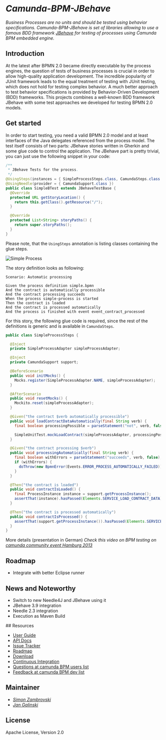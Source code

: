 # _Camunda-BPM-JBehave_

_Business Processes are no units and should be tested using behavior specifications. Camunda-BPM-JBehave is set of
libraries allowing to use a famous BDD framework [JBehave](http://jbehave.org/) for testing of processes using Camunda BPM embedded engine._

## Introduction

At the latest after BPMN 2.0 became directly executable by the process engines, the question of tests of business processes is crucial in order to allow high-quality application development. The incredible popularity of JUnit framework leads to the equal treatment of testing with JUnit testing, which does not hold for testing complex behavior. A much better approach to test behavior specifications is provided by Behavior-Driven Development (BDD) frameworks. This projects combines a well-known BDD framework JBehave with some test approaches we developed for testing BPMN 2.0 models.


## Get started
In order to start testing, you need a valid BPMN 2.0 model and at least interfaces of the Java delegates referenced from the process model. The test itself consists of two parts: JBehave stories written in Gherkin and some glue code to control the application. The JBehave part is pretty trivial, you can just use the following snippet in your code:

```java
/**
 * JBehave Tests for the process.
 */
@UsingSteps(instances = { SimpleProcessSteps.class, CamundaSteps.class })
@UsingNeedle(provider = { CamundaSupport.class })
public class SimpleBTest extends JBehaveTestBase {
  @Override
  protected URL getStoryLocation() {
    return this.getClass().getResource("/");
  }

  @Override
  protected List<String> storyPaths() {
    return super.storyPaths();
  }
}
```

Please note, that the `UsingSteps` annotation is listing classes containing the glue steps. 

![Simple Process](https://raw.githubusercontent.com/camunda/camunda-bpm-jbehave/master/camunda-bpm-jbehave-examples/src/main/resources/simple.png)


The story definition looks as following:

```gherkin
Scenario: Automatic processing

Given the process definition simple.bpmn
And the contract is automatically processible
And the contract processing succeeds
When the process simple-process is started
Then the contract is loaded
And the contract is processed automatically
And the process is finished with event event_contract_processed
```

For this story, the following glue code is required, since the rest of the definitions is generic
and is available in `CamundaSteps`.

```java
public class SimpleProcessSteps {

  @Inject
  private SimpleProcessAdapter simpleProcessAdapter;

  @Inject
  private CamundaSupport support;

  @BeforeScenario
  public void initMocks() {
    Mocks.register(SimpleProcessAdapter.NAME, simpleProcessAdapter);
  }

  @AfterScenario
  public void resetMocks() {
    Mockito.reset(simpleProcessAdapter);
  }

  @Given("the contract $verb automatically processible")
  public void loadContractDataAutomatically(final String verb) {
    final boolean processingPossible = parseStatement("not", verb, false);

    SimpleUnitTest.mockLoadContract(simpleProcessAdapter, processingPossible);
  }

  @Given("the contract processing $verb")
  public void processingAutomatically(final String verb) {
    final boolean withErrors = parseStatement("succeeds", verb, false);
    if (withErrors) {
      doThrow(new BpmnError(Events.ERROR_PROCESS_AUTOMATICALLY_FAILED)).when(simpleProcessAdapter).processContract();
    }
  }

  @Then("the contract is loaded")
  public void contractIsLoaded() {
    final ProcessInstance instance = support.getProcessInstance();
    assertThat(instance).hasPassed(Elements.SERVICE_LOAD_CONTRACT_DATA);
  }

  @Then("the contract is processed automatically")
  public void contractIsProcessed() {
    assertThat(support.getProcessInstance()).hasPassed(Elements.SERVICE_PROCESS_CONTRACT_AUTOMATICALLY);
  }
}

```

More details (presentation in German)
_Check this video on BPM testing on [camunda community event Hamburg 2013](http://www.holisticon.de/2013/12/testgetriebene-geschaeftsprozessmodellierung-camunda-community-meeting-bei-holisticon/)_

## Roadmap

- Integrate with better Eclipse runner

## News and Noteworthy
- Switch to new Needle4J and JBehave using it
- JBehave 3.9 integration
- Needle 2.3 integration
- Execution as Maven Build

<a name="resources"/>
## Resources

* [User Guide](./camunda-bpm-jbehave/blob/master/README.md)
* [API Docs](http://camunda.github.io/camunda-bpm-jbehave/apidocs/) 
* [Issue Tracker](https://github.com/camunda/camunda-bpm-jbehave/issues) 
* [Roadmap](https://github.com/camunda/camunda-bpm-jbehave/issues/milestones?state=open&with_issues=no) 
* [Download](https://github.com/camunda/camunda-bpm-jbehave/releases)
* [Continuous Integration](https://plexiti.ci.cloudbees.com/job/camunda-bpm-assert/job/camunda-bpm-assert/)
* [Questions at camunda BPM users list](https://groups.google.com/forum/?fromgroups#!forum/camunda-bpm-users)
* [Feedback at camunda BPM dev list](https://groups.google.com/forum/?fromgroups#!forum/camunda-bpm-dev)


## Maintainer

*  _[Simon Zambrovski](https://github.com/zambrovski)_
*  _[Jan Galinski](https://github.com/galinski)_

## License

Apache License, Version 2.0
